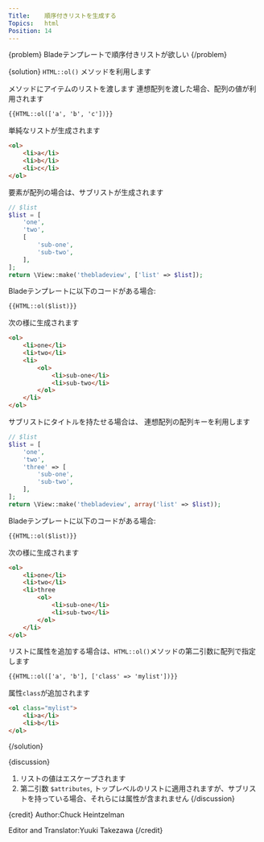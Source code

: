 ```yaml
---
Title:    順序付きリストを生成する
Topics:   html
Position: 14
---
```


{problem}
Bladeテンプレートで順序付きリストが欲しい
{/problem}

{solution}
`HTML::ol()` メソッドを利用します

メソッドにアイテムのリストを渡します
連想配列を渡した場合、配列の値が利用されます

```html
{{HTML::ol(['a', 'b', 'c'])}}
```

単純なリストが生成されます

```html
<ol>
    <li>a</li>
    <li>b</li>
    <li>c</li>
</ol>
```

要素が配列の場合は、サブリストが生成されます

```php
// $list
$list = [
    'one',
    'two',
    [
        'sub-one',
        'sub-two',
    ],
];
return \View::make('thebladeview', ['list' => $list]);
```

Bladeテンプレートに以下のコードがある場合:

```html
{{HTML::ol($list)}}
```

次の様に生成されます

```html
<ol>
    <li>one</li>
    <li>two</li>
    <li>
        <ol>
            <li>sub-one</li>
            <li>sub-two</li>
        </ol>
    </li>
</ol>
```

サブリストにタイトルを持たせる場合は、
連想配列の配列キーを利用します

```php
// $list
$list = [
    'one',
    'two',
    'three' => [
        'sub-one',
        'sub-two',
    ],
];
return \View::make('thebladeview', array('list' => $list));
```

Bladeテンプレートに以下のコードがある場合:

```html
{{HTML::ol($list)}}
```

次の様に生成されます

```html
<ol>
    <li>one</li>
    <li>two</li>
    <li>three
        <ol>
            <li>sub-one</li>
            <li>sub-two</li>
        </ol>
    </li>
</ol>
```

リストに属性を追加する場合は、`HTML::ol()`メソッドの第二引数に配列で指定します

```html
{{HTML::ol(['a', 'b'], ['class' => 'mylist'])}}
```

属性`class`が追加されます

```html
<ol class="mylist">
    <li>a</li>
    <li>b</li>
</ol>
```
{/solution}

{discussion}
1. リストの値はエスケープされます
2. 第二引数 `$attributes`, トップレベルのリストに適用されますが、サブリストを持っている場合、それらには属性が含まれません
{/discussion}

{credit}
Author:Chuck Heintzelman

Editor and Translator:Yuuki Takezawa
{/credit}
